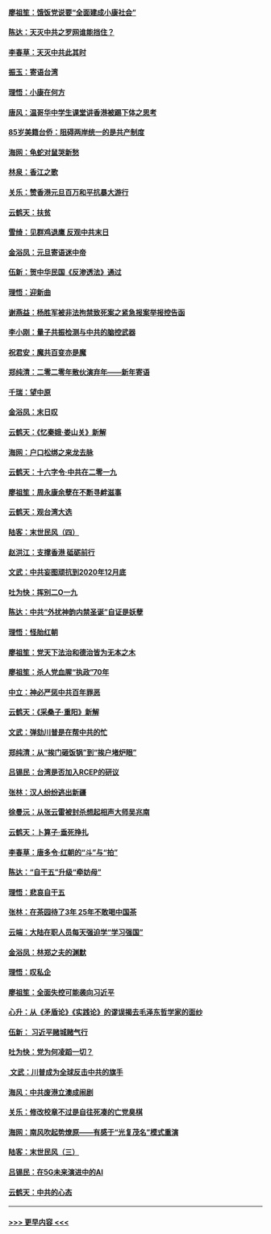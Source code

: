 #### [廖祖笙：饿饭党说要“全面建成小康社会”](../pages/nsc993/n11767482.md?t=01050033) 
#### [陈达：天灭中共之罗网谁能挡住？](../pages/nsc993/n11767465.md?t=01050033) 
#### [李春草：天灭中共此其时](../pages/nsc993/n11767452.md?t=01050033) 
#### [振玉：寄语台湾](../pages/nsc993/n11767432.md?t=01050033) 
#### [理悟：小康在何方](../pages/nsc993/n11767394.md?t=01050033) 
#### [唐风：温哥华中学生课堂讲香港被踢下体之思考](../pages/nsc993/n11766848.md?t=01050033) 
#### [85岁美籍台侨：阻碍两岸统一的是共产制度](../pages/nsc993/n11765043.md?t=01050033) 
#### [海网：龟蛇对鼠哭新愁](../pages/nsc993/n11764895.md?t=01050033) 
#### [林泉：香江之歌](../pages/nsc993/n11764415.md?t=01050033) 
#### [关乐：赞香港元旦百万和平抗暴大游行](../pages/nsc993/n11764382.md?t=01050033) 
#### [云鹤天：扶贫](../pages/nsc993/n11764245.md?t=01050033) 
#### [雪绮：见群鸡退鹰  反观中共末日](../pages/nsc993/n11762112.md?t=01050033) 
#### [金浴凤：元旦寄语迷中帝](../pages/nsc993/n11761788.md?t=01050033) 
#### [伍新：贺中华民国《反渗透法》通过](../pages/nsc993/n11761994.md?t=01050033) 
#### [理悟：迎新曲](../pages/nsc993/n11761152.md?t=01050033) 
#### [谢燕益：杨胜军被非法拘禁致死案之紧急报案举报控告函](../pages/nsc993/n11756134.md?t=01050033) 
#### [李小刚：量子共振检测与中共的脑控武器](../pages/nsc993/n11754518.md?t=01050033) 
#### [祝君安：魔共百变亦是魔](../pages/nsc993/n11754469.md?t=01050033) 
#### [郑纯清：二零二零年散伙演弃年——新年寄语](../pages/nsc993/n11754195.md?t=01050033) 
#### [千瑞：望中原](../pages/nsc993/n11754159.md?t=01050033) 
#### [金浴凤：末日叹](../pages/nsc993/n11752359.md?t=01050033) 
#### [云鹤天：《忆秦娥‧娄山关》新解](../pages/nsc993/n11752348.md?t=01050033) 
#### [海网：户口松绑之来龙去脉](../pages/nsc993/n11752328.md?t=01050033) 
#### [云鹤天：十六字令‧中共在二零一九](../pages/nsc993/n11752305.md?t=01050033) 
#### [廖祖笙：周永康余孽在不断寻衅滋事](../pages/nsc993/n11751013.md?t=01050033) 
#### [云鹤天：观台湾大选](../pages/nsc993/n11751007.md?t=01050033) 
#### [陆客：末世民风（四）](../pages/nsc993/n11749203.md?t=01050033) 
#### [赵洪江：支撑香港 砥砺前行](../pages/nsc993/n11748482.md?t=01050033) 
#### [文武：中共妄图顽抗到2020年12月底](../pages/nsc993/n11748446.md?t=01050033) 
#### [吐为快：挥别二O一九](../pages/nsc993/n11748411.md?t=01050033) 
#### [陈达：中共“外扰神韵内禁圣诞”自证是妖孽](../pages/nsc993/n11748226.md?t=01050033) 
#### [理悟：怪胎红朝](../pages/nsc993/n11748206.md?t=01050033) 
#### [廖祖笙：党天下法治和德治皆为无本之木](../pages/nsc993/n11748135.md?t=01050033) 
#### [廖祖笙：杀人党血腥“执政”70年](../pages/nsc993/n11745144.md?t=01050033) 
#### [中立：神必严惩中共百年罪恶](../pages/nsc993/n11744970.md?t=01050033) 
#### [云鹤天：《采桑子‧重阳》新解](../pages/nsc993/n11744948.md?t=01050033) 
#### [文武：弹劾川普是在帮中共的忙](../pages/nsc993/n11744758.md?t=01050033) 
#### [郑纯清：从“挨门砸饭锅”到“挨户堵炉眼”](../pages/nsc993/n11744745.md?t=01050033) 
#### [吕锡民：台湾是否加入RCEP的研议](../pages/nsc993/n11744701.md?t=01050033) 
#### [张林：汉人纷纷逃出新疆](../pages/nsc993/n11743530.md?t=01050033) 
#### [徐曼沅：从张云雷被封杀想起相声大师吴兆南](../pages/nsc993/n11741816.md?t=01050033) 
#### [云鹤天：卜算子‧垂死挣扎](../pages/nsc993/n11739956.md?t=01050033) 
#### [李春草：唐多令‧红朝的“斗”与“拍”](../pages/nsc993/n11739830.md?t=01050033) 
#### [陈达：“自干五”升级“牵妨母”](../pages/nsc993/n11739724.md?t=01050033) 
#### [理悟：悲哀自干五](../pages/nsc993/n11739547.md?t=01050033) 
#### [张林：在茶园待了3年 25年不敢喝中国茶](../pages/nsc993/n11739240.md?t=01050033) 
#### [云端：大陆在职人员每天强迫学“学习强国”](../pages/nsc993/n11738735.md?t=01050033) 
#### [金浴凤：林郑之夫的渊默](../pages/nsc993/n11737735.md?t=01050033) 
#### [理悟：叹私企](../pages/nsc993/n11737715.md?t=01050033) 
#### [廖祖笙：全面失控可能袭向习近平](../pages/nsc993/n11737704.md?t=01050033) 
#### [心升：从《矛盾论》《实践论》的谬误揭去毛泽东哲学家的面纱](../pages/nsc993/n11736962.md?t=01050033) 
#### [伍新： 习近平赌城赌气行](../pages/nsc993/n11736929.md?t=01050033) 
#### [吐为快：党为何凌蹈一切？](../pages/nsc993/n11736915.md?t=01050033) 
#### [ 文武：川普成为全球反击中共的旗手](../pages/nsc993/n11736882.md?t=01050033) 
#### [海风：中共废港立澳成闹剧](../pages/nsc993/n11735857.md?t=01050033) 
#### [关乐：修改校章不过是自往死凑的亡党臭棋](../pages/nsc993/n11735097.md?t=01050033) 
#### [海网：南风吹起势燎原——有感于“光复茂名”模式重演](../pages/nsc993/n11732308.md?t=01050033) 
#### [陆客：末世民风（三）](../pages/nsc993/n11732211.md?t=01050033) 
#### [吕锡民：在5G未来演进中的AI](../pages/nsc993/n11730010.md?t=01050033) 
#### [云鹤天：中共的心态](../pages/nsc993/n11729906.md?t=01050033) 

----
#### [ >>> 更早内容 <<< ](../indexes/nsc993-earlier.md)
